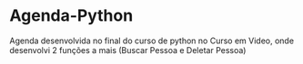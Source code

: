 # Agenda-Python
 Agenda desenvolvida no final do curso de python no Curso em Video, onde desenvolvi 2 funções a mais (Buscar Pessoa e Deletar Pessoa)
